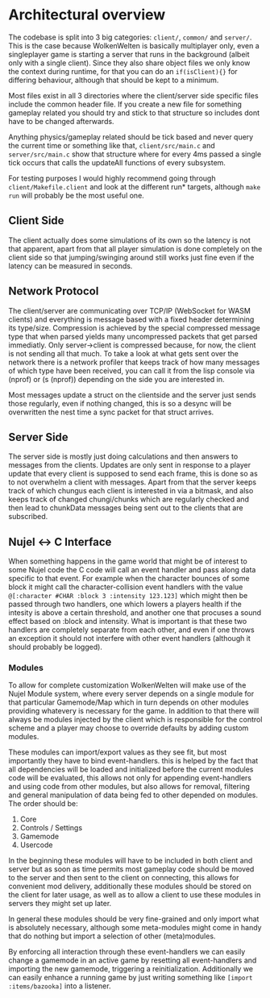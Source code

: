 # Architectural overview

The codebase is split into 3 big categories: `client/`, `common/` and `server/`.
This is the case because WolkenWelten is basically multiplayer only, even a
singleplayer game is starting a server that runs in the background (albeit only
with a single client).
Since they also share object files we only know the context during runtime, for
that you can do an `if(isClient){}` for differing behaviour, although that should
be kept to a minimum.

Most files exist in all 3 directories where the client/server side specific files
include the common header file. If you create a new file for something gameplay
related you should try and stick to that structure so includes dont have to be
changed afterwards.

Anything physics/gameplay related should be tick based and never query the
current time or something like that, `client/src/main.c` and `server/src/main.c`
show that structure where for every 4ms passed a single tick occurs that calls
the updateAll functions of every subsystem.

For testing purposes I would highly recommend going through `client/Makefile.client`
and look at the different run* targets, although `make run` will probably be the
most useful one.


## Client Side

The client actually does some simulations of its own so the latency is not that
apparent, apart from that all player simulation is done completely on the client
side so that jumping/swinging around still works just fine even if the latency
can be measured in seconds.


## Network Protocol

The client/server are communicating over TCP/IP (WebSocket for WASM clients) and
everything is message based with a fixed header determining its type/size.
Compression is achieved by the special compressed message type that when parsed
yields many uncompressed packets that get parsed immediatly. Only server->client
is compressed because, for now, the client is not sending all that much. To take
a look at what gets sent over the network there is a network profiler that keeps
track of how many messages of which type have been received, you can call it
from the lisp console via (nprof) or (s (nprof)) depending on the side you are
interested in.

Most messages update a struct on the clientside and the server just sends those
regularly, even if nothing changed, this is so a desync will be overwritten the
nest time a sync packet for that struct arrives.


## Server Side

The server side is mostly just doing calculations and then answers to messages
from the clients. Updates are only sent in response to a player update that
every client is supposed to send each frame, this is done so as to not overwhelm
a client with messages. Apart from that the server keeps track of which chungus
each client is interested in via a bitmask, and also keeps track of changed
chungi/chunks which are regularly checked and then lead to chunkData messages
being sent out to the clients that are subscribed.


## Nujel <-> C Interface

When something happens in the game world that might be of interest to some Nujel
code the C code will call an event handler and pass along data specific to that
event.  For example when the character bounces of some block it might call the
character-collision event handlers with the value `@[:character #CHAR :block 3 :intensity 123.123]`
which might then be passed through two handlers, one which lowers a players health
if the intesity is above a certain threshold, and another one that procuses a sound
effect based on :block and intensity.  What is important is that these two handlers
are completely separate from each other, and even if one throws an exception it should
not interfere with other event handlers (although it should probably be logged).

### Modules

To allow for complete customization WolkenWelten will make use of the Nujel
Module system, where every server depends on a single module for that particular
Gamemode/Map which in turn depends on other modules providing whatevery is
necessary for the game.  In addition to that there will always be modules injected
by the client which is responsible for the control scheme and a player may choose
to override defaults by adding custom modules.

These modules can import/export values as they see fit, but most importantly they
have to bind event-handlers. this is helped by the fact that all dependencies will
be loaded and initialized before the current modules code will be evaluated, this
allows not only for appending event-handlers and using code from other modules,
but also allows for removal, filtering and general manipulation of data being fed
to other depended on modules. The order should be:
1. Core
2. Controls / Settings
3. Gamemode
4. Usercode

In the beginning these modules will have to be included in both client and server
but as soon as time permits most gameplay code should be moved to the server and
then sent to the client on connecting, this allows for convenient mod delivery,
additionally these modules should be stored on the client for later usage, as
well as to allow a client to use these modules in servers they might set up later.

In general these modules should be very fine-grained and only import what is
absolutely necessary, although some meta-modules might come in handy that do
nothing but import a selection of other (meta)modules.

By enforcing all interaction through these event-handlers we can easily change a
gamemode in an active game by resetting all event-handlers and importing the new
gamemode, triggering a reinitialization.  Additionally we can easily enhance a
running game by just writing something like `[import :items/bazooka]` into a
listener.
